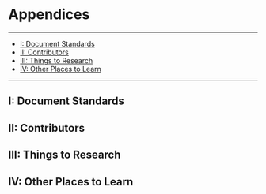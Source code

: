 # Appendices

---

* [I: Document Standards](appendices#I-document-standards)
* [II: Contributors](appendices#II-contributors)
* [III: Things to Research](appendices#III-things-to-research)
* [IV: Other Places to Learn](appendices#IV-other-places-to-learn)

---

## I: Document Standards
## II: Contributors
## III: Things to Research
## IV: Other Places to Learn
